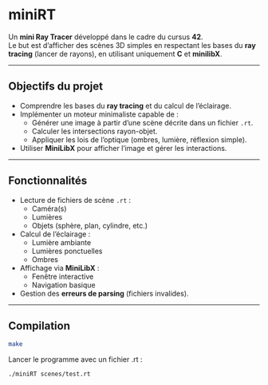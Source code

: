 # miniRT

Un **mini Ray Tracer** développé dans le cadre du cursus **42**.  
Le but est d’afficher des scènes 3D simples en respectant les bases du **ray tracing** (lancer de rayons), en utilisant uniquement **C** et **minilibX**.

---

## Objectifs du projet

- Comprendre les bases du **ray tracing** et du calcul de l’éclairage.
- Implémenter un moteur minimaliste capable de :
  - Générer une image à partir d’une scène décrite dans un fichier `.rt`.
  - Calculer les intersections rayon-objet.
  - Appliquer les lois de l’optique (ombres, lumière, réflexion simple).
- Utiliser **MiniLibX** pour afficher l’image et gérer les interactions.

---

## Fonctionnalités

- Lecture de fichiers de scène `.rt` :
  - Caméra(s)
  - Lumières
  - Objets (sphère, plan, cylindre, etc.)
- Calcul de l’éclairage :
  - Lumière ambiante
  - Lumières ponctuelles
  - Ombres
- Affichage via **MiniLibX** :
  - Fenêtre interactive
  - Navigation basique
- Gestion des **erreurs de parsing** (fichiers invalides).

---

## Compilation

```bash
make
```

Lancer le programme avec un fichier .rt :
```bash
./miniRT scenes/test.rt
```
